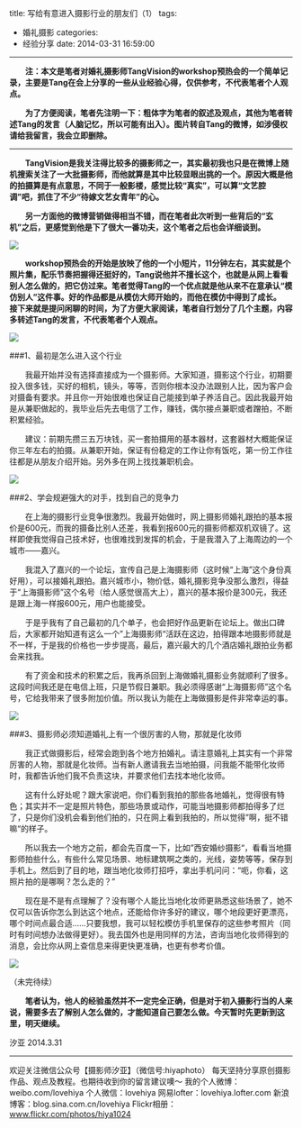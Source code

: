 title: 写给有意进入摄影行业的朋友们（1）
tags:
  - 婚礼摄影
categories:
  - 经验分享
date: 2014-03-31 16:59:00
---
　　**注：本文是笔者对婚礼摄影师TangVision的workshop预热会的一个简单记录，主要是Tang在会上分享的一些从业经验心得，仅供参考，不代表笔者个人观点。**
 
　　**为了方便阅读，笔者先注明一下：粗体字为笔者的叙述及观点，其他为笔者转述Tang的发言（人脑记忆，所以可能有出入）。图片转自Tang的微博，如涉侵权请给我留言，我会立即删除。**
 
----------------

　　**TangVision是我关注得比较多的摄影师之一，其实最初我也只是在微博上随机搜索关注了一大批摄影师，而他就算是其中比较显眼出挑的一个。原因大概是他的拍摄算是有点意思，不同于一般影楼，感觉比较“真实”，可以算“文艺腔调”吧，抓住了不少“待嫁文艺女青年”的心。**

　　**另一方面他的微博营销做得相当不错，而在笔者此次听到一些背后的“玄机”之后，更感觉到他是下了很大一番功夫，这个笔者之后也会详细谈到。**
  
![](http://mmbiz.qpic.cn/mmbiz/xBmfrfspdrwN69HCwNYibIdFb4yoB5HA62uhxGwRbXSic28wHU9ibfl1DEWCy3eWDqRfj2XiaMe5n9UJ5sPbyA9m7A/0)

 
　　**workshop预热会的开始是放映了他的一个小短片，11分钟左右，其实就是个照片集，配乐节奏把握得还挺好的，Tang说他并不擅长这个，也就是从网上看看别人怎么做的，把它仿过来。笔者觉得Tang的一个优点就是他从来不在意承认“模仿别人”这件事。好的作品都是从模仿大师开始的，而他在模仿中得到了成长。**
　
　　**接下来就是提问闲聊的时间，为了方便大家阅读，笔者自行划分了几个主题，内容多转述Tang的发言，不代表笔者个人观点。**
  
  ![](http://mmbiz.qpic.cn/mmbiz/xBmfrfspdrwN69HCwNYibIdFb4yoB5HA6ZHKFtp2nnEvZYo1YMl4dANlHkLWKgBxMwhH5S7XSvpzC0P85foywLA/0)
 


###1、最初是怎么进入这个行业
 
　　我最开始并没有选择直接成为一个摄影师。大家知道，摄影这个行业，初期要投入很多钱，买好的相机，镜头，等等，否则你根本没办法跟别人比，因为客户会对摄备有要求。并且你一开始很难也保证自己能接到单子养活自己。因此我最开始是从兼职做起的，我毕业后先去电信了工作，赚钱，偶尔接点兼职或者蹭拍，不断积累经验。

　　建议：前期先攒三五万块钱，买一套拍摄用的基本器材，这套器材大概能保证你三年左右的拍摄。从兼职开始，保证有份稳定的工作让你有饭吃，第一份工作往往都是从朋友介绍开始。另外多在网上找找兼职机会。
 
![](http://mmbiz.qpic.cn/mmbiz/xBmfrfspdrwN69HCwNYibIdFb4yoB5HA6yTM4OL6fLfYDXwLGqsUG4FVgZtkxfy04L2ibc5pLUeviabG13RV3wrmQ/0)

###2、学会规避强大的对手，找到自己的竞争力

　　在上海的摄影行业竞争很激烈。我最开始做时，网上摄影师婚礼跟拍的基本报价是600元，而我的摄备比别人还差，我看到报600元的摄影师都双机双镜了。这样即使我觉得自己技术好，也很难找到发挥的机会，于是我潜入了上海周边的一个城市——嘉兴。

　　我混入了嘉兴的一个论坛，宣传自己是上海摄影师（这时候“上海”这个身份真好用），可以接婚礼跟拍。嘉兴城市小，物价低，婚礼摄影竞争没那么激烈，得益于“上海摄影师”这个名号（给人感觉很高大上），嘉兴的基本报价是300元，我还是跟上海一样报600元，用户也能接受。

　　于是乎我有了自己最初的几个单子，也会把好作品更新在论坛上。做出口碑后，大家都开始知道有这么一个”上海摄影师“活跃在这边，拍得跟本地摄影师就是不一样，于是我的价格也一步步提高，最后，嘉兴最大的几个酒店婚礼跟拍业务都会来找我。

　　有了资金和技术的积累之后，我再杀回到上海做婚礼摄影业务就顺利了很多。这段时间我还是在电信上班，只是节假日兼职。我必须得感谢“上海摄影师”这个名号，它给我带来了很多附加价值。所以我认为能在上海做摄影是件非常幸运的事。

![](http://mmbiz.qpic.cn/mmbiz/xBmfrfspdrwN69HCwNYibIdFb4yoB5HA6v9tPKZPYdrXRujxJHcLLsYJ8ex6KGXWBknG7qpQOLYehv6jVXiag2QA/0)

###3、摄影师必须知道婚礼上有一个很厉害的人物，那就是化妆师

　　我正式做摄影后，经常会跑到各个地方拍婚礼。请注意婚礼上其实有一个非常厉害的人物，那就是化妆师。当有新人邀请我去当地拍摄，问我能不能带化妆师时，我都告诉他们我不负责这块，并要求他们去找本地化妆师。

　　这有什么好处呢？跟大家说吧，你们看到我拍的那些各地婚礼，觉得很有特色；其实并不一定是照片特色，那些场景或动作，可能当地摄影师都拍得多了烂了，只是你们没机会看到他们拍的，只在网上看到我拍的，所以觉得”啊，挺不错嘛“的样子。

　　所以我去一个地方之前，都会先百度一下，比如”西安婚纱摄影“，看看当地摄影师拍些什么，有些什么常见场景、地标建筑啊之类的，光线，姿势等等，保存到手机上。然后到了目的地，跟当地化妆师打招呼，拿出手机问问：“呃，你看，这照片拍的是哪啊？怎么走的？”

　　现在是不是有点理解了？没有哪个人能比当地化妆师更熟悉这些场景了，她不仅可以告诉你怎么到达这个地点，还能给你许多好的建议，哪个地段更好更漂亮，哪个时间点最合适……只要我想，我可以轻松模仿手机里保存的这些参考照片（同时有时间想办法做得更好）。我去国外也是用同样的方法，咨询当地化妆师得到的消息，会比你从网上查信息来得更快更准确，也更有参考价值。

![](http://mmbiz.qpic.cn/mmbiz/xBmfrfspdrwN69HCwNYibIdFb4yoB5HA6eYuyUcbTAHztBuLcMJTtYlpFKlJSeND8IXCnwYk0apX5ZDoty1YNhg/0)

（未完待续）

　　**笔者认为，他人的经验虽然并不一定完全正确，但是对于初入摄影行当的人来说，需要多去了解别人怎么做的，才能知道自己要怎么做。今天暂时先更新到这里，明天继续。**

汐亚
2014.3.31

----------------
欢迎关注微信公众号【摄影师汐亚】（微信号:hiyaphoto）
每天坚持分享原创摄影作品、观点及教程。也期待收到你的留言建议噢～
我的个人微博：weibo.com/lovehiya
个人微信：lovehiya
网易lofter：lovehiya.lofter.com
新浪博客：blog.sina.com.cn/lovehiya
Flickr相册：www.flickr.com/photos/hiya1024